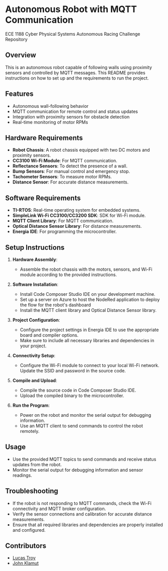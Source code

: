 # Autonomous Robot with MQTT Communication
ECE 1188 Cyber Physical Systems Autonomous Racing Challenge Repository

## Overview
This is an autonomous robot capable of following walls using proximity sensors and controlled by MQTT messages. This README provides instructions on how to set up and the requirements to run the project.

## Features
- Autonomous wall-following behavior
- MQTT communication for remote control and status updates
- Integration with proximity sensors for obstacle detection
- Real-time monitoring of motor RPMs

## Hardware Requirements
- **Robot Chassis**: A robot chassis equipped with two DC motors and proximity sensors.
- **CC3100 Wi-Fi Module**: For MQTT communication.
- **Reflectance Sensors**: To detect the presence of a wall.
- **Bump Sensors**: For manual control and emergency stop.
- **Tachometer Sensors**: To measure motor RPMs.
- **Distance Sensor**: For accurate distance measurements.

## Software Requirements
- **TI-RTOS**: Real-time operating system for embedded systems.
- **SimpleLink Wi-Fi CC3100/CC3200 SDK**: SDK for Wi-Fi module.
- **MQTT Client Library**: For MQTT communication.
- **Optical Distance Sensor Library**: For distance measurements.
- **Energia IDE**: For programming the microcontroller.

## Setup Instructions
1. **Hardware Assembly**:
   - Assemble the robot chassis with the motors, sensors, and Wi-Fi module according to the provided instructions.

2. **Software Installation**:
   - Install Code Composer Studio IDE on your development machine.
   - Set up a server on Azure to host the NodeRed application to deploy the flow for the robot's dashboard
   - Install the MQTT client library and Optical Distance Sensor library.

3. **Project Configuration**:
   - Configure the project settings in Energia IDE to use the appropriate board and compiler options.
   - Make sure to include all necessary libraries and dependencies in your project.

4. **Connectivity Setup**:
   - Configure the Wi-Fi module to connect to your local Wi-Fi network. Update the SSID and password in the source code.

5. **Compile and Upload**:
   - Compile the source code in Code Composer Studio IDE.
   - Upload the compiled binary to the microcontroller.

6. **Run the Program**:
   - Power on the robot and monitor the serial output for debugging information.
   - Use an MQTT client to send commands to control the robot remotely.

## Usage
- Use the provided MQTT topics to send commands and receive status updates from the robot.
- Monitor the serial output for debugging information and sensor readings.

## Troubleshooting
- If the robot is not responding to MQTT commands, check the Wi-Fi connectivity and MQTT broker configuration.
- Verify the sensor connections and calibration for accurate distance measurements.
- Ensure that all required libraries and dependencies are properly installed and configured.

## Contributors
- [Lucas Troy](https://github.com/ldt9)
- [John Klamut](https://github.com/jmklamut)
